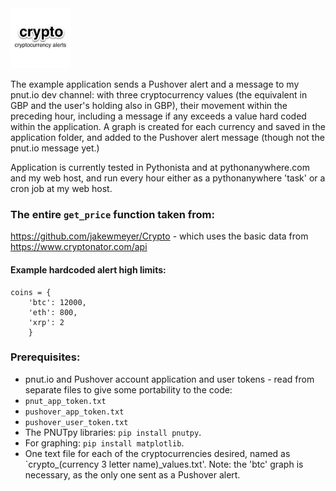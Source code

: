 <img src="crypto_pushover_icon.jpg" width="96" alt="crypto Cryptocurrency alerts.">

The example application sends a Pushover alert and a message to my pnut.io dev channel: with three cryptocurrency values (the equivalent in GBP and the user's holding also in GBP), their movement within the preceding hour, including a message if any exceeds a value hard coded within the application. A graph is created for each currency and saved in the application folder, and added to the Pushover alert message (though not the pnut.io message yet.)

Application is currently tested in Pythonista and at pythonanywhere.com and my web host, and run every hour either as a pythonanywhere 'task' or a cron job at my web host.

### The entire `get_price` function taken from:
https://github.com/jakewmeyer/Crypto - which uses the basic data from https://www.cryptonator.com/api

#### Example hardcoded alert high limits:
```
coins = {
	'btc': 12000,
	'eth': 800,
	'xrp': 2
	}
```

### Prerequisites:
* pnut.io and Pushover account application and user tokens - read from separate files to give some portability to the code:
 * `pnut_app_token.txt`
 * `pushover_app_token.txt`
 * `pushover_user_token.txt`
* The PNUTpy libraries: `pip install pnutpy`.
* For graphing: `pip install matplotlib`.
* One text file for each of the cryptocurrencies desired, named as `crypto_(currency 3 letter name)_values.txt'. Note: the 'btc' graph is necessary, as the only one sent as a Pushover alert.